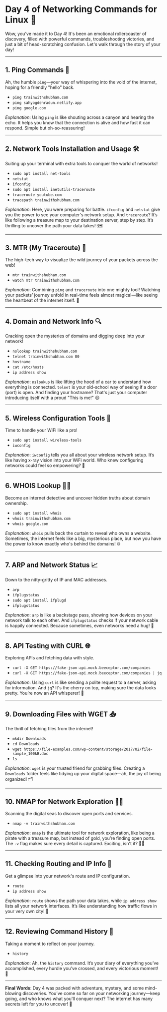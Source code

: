 # Day 4 of Networking Commands for Linux 🎉

Wow, you've made it to Day 4! It's been an emotional rollercoaster of discovery, filled with powerful commands, troubleshooting victories, and just a bit of head-scratching confusion. Let's walk through the story of your day!

---

## 1. **Ping Commands** 🏓
Ah, the humble `ping`—your way of whispering into the void of the internet, hoping for a friendly "hello" back.

- `ping trainwithshubham.com`  
- `ping sahyogdehradun.netlify.app`  
- `ping google.com`  

*Explanation*: Using `ping` is like shouting across a canyon and hearing the echo. It helps you know that the connection is alive and how fast it can respond. Simple but oh-so-reassuring!

---

## 2. **Network Tools Installation and Usage** 🛠️
Suiting up your terminal with extra tools to conquer the world of networks!

- `sudo apt install net-tools`  
- `netstat`  
- `ifconfig`  
- `sudo apt install inetutils-traceroute`  
- `traceroute youtube.com`  
- `tracepath trainwithshubham.com`  

*Explanation*: Here, you were preparing for battle. `ifconfig` and `netstat` give you the power to see your computer's network setup. And `traceroute`? It’s like following a treasure map to your destination server, step by step. It’s thrilling to uncover the path your data takes! 🗺️

---

## 3. **MTR (My Traceroute)** 🚂
The high-tech way to visualize the wild journey of your packets across the web!

- `mtr trainwithshubham.com`  
- `watch mtr trainwithshubham.com`  

*Explanation*: Combining `ping` and `traceroute` into one mighty tool! Watching your packets’ journey unfold in real-time feels almost magical—like seeing the heartbeat of the internet itself. 💓

---

## 4. **Domain and Network Info** 🔍
Cracking open the mysteries of domains and digging deep into your network!

- `nslookup trainwithshubham.com`  
- `telnet trainwithshubham.com 80`  
- `hostname`  
- `cat /etc/hosts`  
- `ip address show`  

*Explanation*: `nslookup` is like lifting the hood of a car to understand how everything is connected. `telnet` is your old-school way of seeing if a door (port) is open. And finding your hostname? That's just your computer introducing itself with a proud "This is me!" 😌

---

## 5. **Wireless Configuration Tools** 📡
Time to handle your WiFi like a pro!

- `sudo apt install wireless-tools`  
- `iwconfig`  

*Explanation*: `iwconfig` tells you all about your wireless network setup. It’s like having x-ray vision into your WiFi world. Who knew configuring networks could feel so empowering? 💪

---

## 6. **WHOIS Lookup** 🕵️‍♂️
Become an internet detective and uncover hidden truths about domain ownership.

- `sudo apt install whois`  
- `whois trainwithshubham.com`  
- `whois google.com`  

*Explanation*: `whois` pulls back the curtain to reveal who owns a website. Sometimes, the internet feels like a big, mysterious place, but now you have the power to know exactly who's behind the domains! 🌐

---

## 7. **ARP and Network Status** 📈
Down to the nitty-gritty of IP and MAC addresses.

- `arp`  
- `ifplugstatus`  
- `sudo apt install ifplugd`  
- `ifplugstatus`  

*Explanation*: `arp` is like a backstage pass, showing how devices on your network talk to each other. And `ifplugstatus` checks if your network cable is happily connected. Because sometimes, even networks need a hug! 🤗

---

## 8. **API Testing with CURL** 🌐
Exploring APIs and fetching data with style.

- `curl -X GET https://fake-json-api.mock.beeceptor.com/companies`  
- `curl -X GET https://fake-json-api.mock.beeceptor.com/companies | jq`  

*Explanation*: Using `curl` is like sending a polite request to a server, asking for information. And `jq`? It's the cherry on top, making sure the data looks pretty. You’re now an API whisperer! 💬

---

## 9. **Downloading Files with WGET** 📥
The thrill of fetching files from the internet!

- `mkdir Downloads`  
- `cd Downloads`  
- `wget https://file-examples.com/wp-content/storage/2017/02/file-sample_100kB.doc`  
- `ls`  

*Explanation*: `wget` is your trusted friend for grabbing files. Creating a `Downloads` folder feels like tidying up your digital space—ah, the joy of being organized! 🗂️

---

## 10. **NMAP for Network Exploration** 🕵️‍♀️
Scanning the digital seas to discover open ports and services.

- `nmap -v trainwithshubham.com`  

*Explanation*: `nmap` is the ultimate tool for network exploration, like being a pirate with a treasure map, but instead of gold, you’re finding open ports. The `-v` flag makes sure every detail is captured. Exciting, isn't it? 🏴‍☠️

---

## 11. **Checking Routing and IP Info** 🚦
Get a glimpse into your network's route and IP configuration.

- `route`  
- `ip address show`  

*Explanation*: `route` shows the path your data takes, while `ip address show` lists all your network interfaces. It’s like understanding how traffic flows in your very own city! 🚗

---

## 12. **Reviewing Command History** 📜
Taking a moment to reflect on your journey.

- `history`  

*Explanation*: Ah, the `history` command. It’s your diary of everything you’ve accomplished, every hurdle you’ve crossed, and every victorious moment! 🎉

---

**Final Words**: Day 4 was packed with adventure, mystery, and some mind-blowing discoveries. You’ve come so far on your networking journey—keep going, and who knows what you'll conquer next? The internet has many secrets left for you to uncover! 🚀

